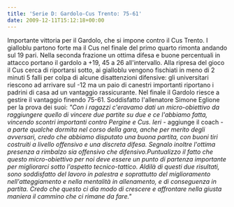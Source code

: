 ```yaml
---
title: 'Serie D: Gardolo-Cus Trento: 75-61'
date: 2009-12-11T15:12:18+00:00
---
```

Importante vittoria per il Gardolo, che si impone contro il Cus Trento. I gialloblu partono forte ma il Cus nel finale del primo quarto rimonta andando sul 19 pari. Nella seconda frazione un ottima difesa e buone percentuali in attacco portano il gardolo a +19, 45 a 26 all'intervallo. Alla ripresa del gioco il Cus cerca di riportarsi sotto, ai gialloblu vengono fischiati in meno di 2 minuti 5 falli per colpa di alcune disattenzioni difensive: gli universitari riescono ad arrivare sul -12 ma un paio di canestri importanti riportano i padrini di casa ad un vantaggio rassicurante. Nel finale il Gardolo riesce a gestire il vantaggio finendo 75-61. Soddisfatto l'allenatore Simone Eglione per la prova dei suoi: _"Con i ragazzi c'eravamo dati un micro-obiettivo da raggiungere quello di vincere due partite su due e ce l'abbiamo fatta, vincendo scontri importanti contro Pergine e Cus. Ieri_ - aggiunge il coach - _a parte qualche dormita nel corso della gara, anche per merito degli avversari, credo che abbiamo disputato una buona partita, con buoni tiri costruiti a livello offensivo e una discreta difesa. Segnalo inoltre l'ottima presenza a rimbalzo sia offensivo che difensivo.Puntualizzo il fatto che questo micro-obiettivo per noi deve essere un punto di partenza importante per migliorarci sotto l'aspetto tecnico-tattico. Aldilà di questi due risultati, sono soddisfatto del lavoro in palestra e soprattutto del miglioramento nell'atteggiamento e nella mentalità in allenamento, e di conseguenza in partita. Credo che questo ci dia modo di crescere e affrontare nella giusta maniera il cammino che ci rimane da fare."_
